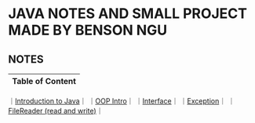 # JAVA NOTES AND SMALL PROJECT MADE BY BENSON NGU
## NOTES
|Table of Content|
|---|
｜[Introduction to Java](https://github.com/BensonNgu/java/tree/main/Java%20notes/Introduction%20To%20Java)｜
｜[OOP Intro](https://github.com/BensonNgu/java/tree/main/Java%20notes/OOP%20Intro)｜
｜[Interface](https://github.com/BensonNgu/java/tree/main/Java%20notes/Interface)｜
｜[Exception](https://github.com/BensonNgu/java/tree/main/Java%20notes/Exception)｜
｜[FileReader (read and write)](https://github.com/BensonNgu/java/tree/main/Java%20notes/FileReader%20(read%20and%20write))｜